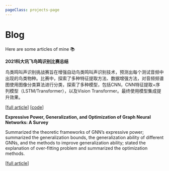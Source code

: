 ```yaml
---
pageClass: projects-page
---
```


# Blog

Here are some articles of mine :books:

<ProjectCard image="/projects/08.png">

  **2021科大讯飞鸟鸣识别比赛总结**

鸟类鸣叫声识别挑战赛旨在增强自动鸟类鸣叫声识别技术，预测出每个测试音频中出现的鸟类物种。比赛中，探索了多种特征提取方法、数据增强方法，对音频频谱图使用图像分类算法进行分类，探索了多种模型，包括CNN，CNN特征提取+序列模型（LSTM/Transformer），以及Vision Transformer。最终使用模型集成提升效果。

  [[full article](/article/bird_song.html)] [[code](https://github.com/xDarkLemon/BirdRec)]

</ProjectCard>

<ProjectCard image="/projects/09.png">

  **Expressive Power, Generalization, and Optimization of Graph Neural Networks: A Survey**

Summarized the theoretic frameworks of GNN’s expressive power; summarized the generalization bounds,
the generalization ability of different GNNs, and the methods to improve generalization ability; stated the
explanation of over-fitting problem and summarized the optimization methods.

  [[full article](/files/GNN_Survey.pdf)]

</ProjectCard>

<style lang="stylus">

.projects-page
  background-color #fafbfc

</style>